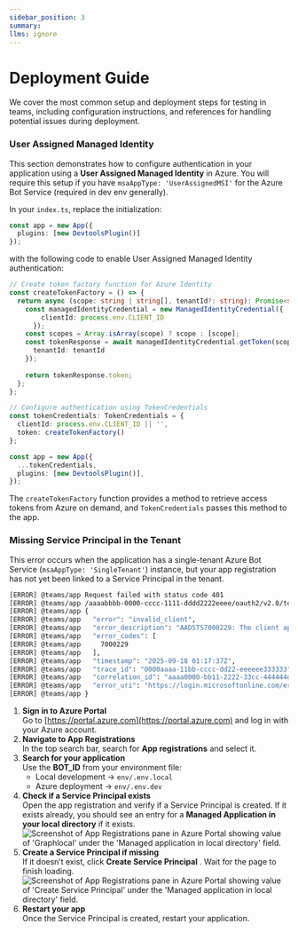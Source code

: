 ```yaml
---
sidebar_position: 3
summary: 
llms: ignore
---
```


# Deployment Guide

We cover the most common setup and deployment steps for testing in teams, including configuration instructions, and references for handling potential issues during deployment.

### User Assigned Managed Identity

This section demonstrates how to configure authentication in your application using a **User Assigned Managed Identity** in Azure. You will require this setup if you have `msaAppType: 'UserAssignedMSI'` for the Azure Bot Service (required in dev env generally).

In your `index.ts`, replace the initialization:
```typescript
const app = new App({
  plugins: [new DevtoolsPlugin()]
});
```
with the following code to enable User Assigned Managed Identity authentication: 
```typescript
// Create token factory function for Azure Identity
const createTokenFactory = () => {
  return async (scope: string | string[], tenantId?: string): Promise<string> => {
    const managedIdentityCredential = new ManagedIdentityCredential({
        clientId: process.env.CLIENT_ID
      });
    const scopes = Array.isArray(scope) ? scope : [scope];
    const tokenResponse = await managedIdentityCredential.getToken(scopes, {
      tenantId: tenantId
    });
   
    return tokenResponse.token;
  };
};

// Configure authentication using TokenCredentials
const tokenCredentials: TokenCredentials = {
  clientId: process.env.CLIENT_ID || '',
  token: createTokenFactory()
};

const app = new App({
  ...tokenCredentials,
  plugins: [new DevtoolsPlugin()],
});
```
The `createTokenFactory` function provides a method to retrieve access tokens from Azure on demand, and `TokenCredentials` passes this method to the app.  

### Missing Service Principal in the Tenant

This error occurs when the application has a single-tenant Azure Bot Service (`msaAppType: 'SingleTenant'`) instance, but your app registration has not yet been linked to a Service Principal in the tenant.    

```sh
[ERROR] @teams/app Request failed with status code 401
[ERROR] @teams/app /aaaabbbb-0000-cccc-1111-dddd2222eeee/oauth2/v2.0/token
[ERROR] @teams/app {
[ERROR] @teams/app   "error": "invalid_client",
[ERROR] @teams/app   "error_description": "AADSTS7000229: The client application 00001111-aaaa-2222-bbbb-3333cccc4444 is missing service principal in the tenant aaaabbbb-0000-cccc-1111-dddd2222eeee. See instructions here: https://go.microsoft.com/fwlink/?linkid=2225119 Trace ID: 0000aaaa-11bb-cccc-dd22-eeeeee333333 Correlation ID: aaaa0000-bb11-2222-33cc-444444dddddd Timestamp: 2025-09-18 01:17:37Z",
[ERROR] @teams/app   "error_codes": [
[ERROR] @teams/app     7000229
[ERROR] @teams/app   ],
[ERROR] @teams/app   "timestamp": "2025-09-18 01:17:37Z",
[ERROR] @teams/app   "trace_id": "0000aaaa-11bb-cccc-dd22-eeeeee333333",
[ERROR] @teams/app   "correlation_id": "aaaa0000-bb11-2222-33cc-444444dddddd",
[ERROR] @teams/app   "error_uri": "https://login.microsoftonline.com/error?code=7000229"
[ERROR] @teams/app }
```

1. **Sign in to Azure Portal**  
   Go to [https://portal.azure.com](https://portal.azure.com) and log in with your Azure account.
2. **Navigate to App Registrations**  
   In the top search bar, search for **App registrations** and select it.
3. **Search for your application**  
   Use the **BOT_ID** from your environment file:  
   - Local development → `env/.env.local`  
   - Azure deployment → `env/.env.dev`
4. **Check if a Service Principal exists**  
   Open the app registration and verify if a Service Principal is created. If it exists already, you should see an entry for a **Managed Application in your local directory** if it exists.
  ![Screenshot of App Registrations pane in Azure Portal showing value of 'Graphlocal' under the 'Managed application in local directory' field.](/screenshots/existing-service-principal.png)
5. **Create a Service Principal if missing**  
   If it doesn’t exist, click **Create Service Principal** . Wait for the page to finish loading.
   ![Screenshot of App Registrations pane in Azure Portal showing value of 'Create Service Principal' under the 'Managed application in local directory' field.](/screenshots/create-service-principal.png)
6. **Restart your app**  
   Once the Service Principal is created, restart your application.